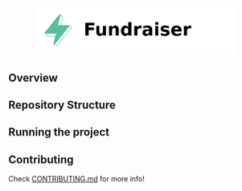 <p align="center">
    <picture>
        <source media="(prefers-color-scheme: dark)" srcset=".docs/fundraiser-logo-dark-theme.png">
        <img alt="multisig logo" width="400px" src=".docs/fundraiser-logo-light-theme.png">
    </picture>
</p>

## Overview


## Repository Structure


## Running the project


## Contributing

Check [CONTRIBUTING.md](../CONTRIBUTING.md) for more info!
